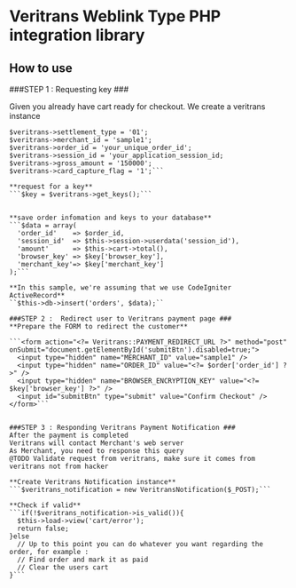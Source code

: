  Veritrans Weblink Type PHP integration library 
==============================================

## How to use ##

###STEP 1 : Requesting key ###

Given you already have cart ready for checkout.
We create a veritrans instance

```$veritrans = new Veritrans;
$veritrans->settlement_type = '01';
$veritrans->merchant_id = 'sample1';
$veritrans->order_id = 'your_unique_order_id';
$veritrans->session_id = 'your_application_session_id;
$veritrans->gross_amount = '150000';
$veritrans->card_capture_flag = '1';```

**request for a key**
```$key = $veritrans->get_keys();```


**save order infomation and keys to your database**
```$data = array(
  'order_id'    => $order_id,
  'session_id'  => $this->session->userdata('session_id'),
  'amount'      => $this->cart->total(),
  'browser_key' => $key['browser_key'],
  'merchant_key'=> $key['merchant_key']
);```

**In this sample, we're assuming that we use CodeIgniter ActiveRecord**
``$this->db->insert('orders', $data);``

###STEP 2 :  Redirect user to Veritrans payment page ###
**Prepare the FORM to redirect the customer**

```<form action="<?= Veritrans::PAYMENT_REDIRECT_URL ?>" method="post"  onSubmit="document.getElementById('submitBtn').disabled=true;">
  <input type="hidden" name="MERCHANT_ID" value="sample1" />
  <input type="hidden" name="ORDER_ID" value="<?= $order['order_id'] ?>" />
  <input type="hidden" name="BROWSER_ENCRYPTION_KEY" value="<?= $key['browser_key'] ?>" />
  <input id="submitBtn" type="submit" value="Confirm Checkout" />
</form>```


###STEP 3 : Responding Veritrans Payment Notification ###
After the payment is completed
Veritrans will contact Merchant's web server
As Merchant, you need to response this query
@TODO Validate request from veritrans, make sure it comes from veritrans not from hacker
 
**Create Veritrans Notification instance**
```$veritrans_notification = new VeritransNotification($_POST);```

**Check if valid**
```if(!$veritrans_notification->is_valid()){
  $this->load->view('cart/error');
  return false;
}else
  // Up to this point you can do whatever you want regarding the order, for example :
  // Find order and mark it as paid
  // Clear the users cart
}```